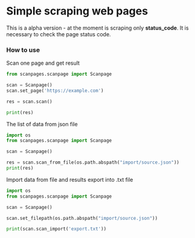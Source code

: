 # Simple scraping web pages

This is a alpha version - at the moment is scraping only **status_code**. 
It is necessary to check the page status code.

### How to use

Scan one page and get result

```python
from scanpages.scanpage import Scanpage

scan = Scanpage()
scan.set_page('https://example.com')

res = scan.scan()

print(res)
```

The list of data from json file

```python
import os
from scanpages.scanpage import Scanpage

scan = Scanpage()

res = scan.scan_from_file(os.path.abspath("import/source.json"))
print(res)
```

Import data from file and results export into .txt file

```python
import os
from scanpages.scanpage import Scanpage

scan = Scanpage()

scan.set_filepath(os.path.abspath("import/source.json"))

print(scan.scan_import('export.txt'))
```